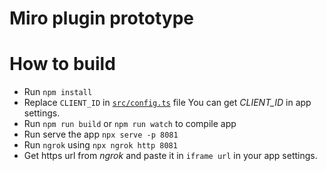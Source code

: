 # Miro plugin prototype

# How to build

- Run `npm install`
- Replace `CLIENT_ID` in [`src/config.ts`](src/config.ts) file You can get _CLIENT_ID_ in app settings.
- Run `npm run build` or `npm run watch` to compile app
- Run serve the app `npx serve -p 8081`
- Run `ngrok` using `npx ngrok http 8081`
- Get https url from _ngrok_ and paste it in `iframe url` in your app settings.
